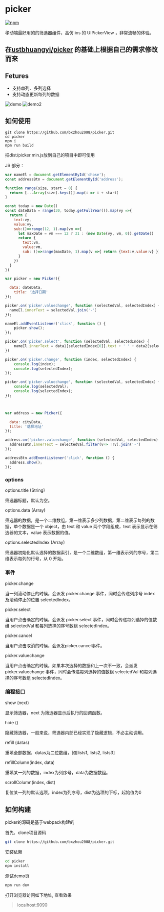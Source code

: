 # picker
[![npm](https://img.shields.io/npm/v/better-picker.svg?style=flat-square)](https://www.npmjs.com/package/better-picker)

移动端最好用的的筛选器组件，高仿 ios 的 UIPickerView ，非常流畅的体验。
## 在[ustbhuangyi/picker](https://github.com/ustbhuangyi/picker) 的基础上根据自己的需求修改而来
## Fetures
- 支持单列、多列选择
- 支持动态更新每列的数据

![demo](https://raw.githubusercontent.com/bxzhou2008/picker/master/demo.png)
![demo2](https://raw.githubusercontent.com/bxzhou2008/picker/master/demo2.png)

## 如何使用
```shell script
git clone https://github.com/bxzhou2008/picker.git
cd picker
npm i
npm run build
```
把dist/picker.min.js放到自己的项目中即可使用

JS 部分：

```javascript
var nameEl = document.getElementById('chose');
const addressBtn = document.getElementById('address');

function range(size, start = 0) {
  return [...Array(size).keys()].map(i => i + start)
}

const today = new Date()
const dateData = range(30, today.getFullYear()).map(vy =>{
  return {
    text:vy,
    value:vy,
    sub:()=>range(12, 1).map(vm =>{
      let maxDate = vm === 12 ? 31 : (new Date(vy, vm, 0)).getDate()
      return {
        text:vm,
        value:vm,
        sub: ()=>range(maxDate, 1).map(v =>{ return {text:v,value:v} })
      }
    })
  }
})

var picker = new Picker({

  data: dateData,
    title: '选择日期'
});

picker.on('picker.valuechange', function (selectedVal, selectedIndex) {
  nameEl.innerText = selectedVal.join('-')
});

nameEl.addEventListener('click', function () {
    picker.show();
});

picker.on('picker.select', function (selectedVal, selectedIndex) {
    nameEl.innerText = data1[selectedIndex[0]].text + ' ' + data2[selectedIndex[1]].text + ' ' + data3[selectedIndex[2]].text;
})

picker.on('picker.change', function (index, selectedIndex) {
    console.log(index);
    console.log(selectedIndex);
});

picker.on('picker.valuechange', function (selectedVal, selectedIndex) {
    console.log(selectedVal);
    console.log(selectedIndex);
});



var address = new Picker({

  data: cityData,
  title: '选择地址'
});

address.on('picker.valuechange', function (selectedVal, selectedIndex) {
  addressBtn.innerText = selectedVal.filter(v=> !!v).join('-')
});

addressBtn.addEventListener('click', function () {
  address.show();
});
```

### options
options.title  (String)

筛选器标题，默认为空。

options.data  (Array)

筛选器的数据，是一个二维数组，第一维表示多少列数据，第二维表示每列的数据，单个数据是一个 object，由 text 和 value 两个字段组成，text 表示显示在筛选器的文本，value 表示数据的值。

options.selectedIndex (Array)

筛选器初始化默认选择的数据索引，是一个二维数组，第一维表示列的序号，第二维表示每列的行号，从 0 开始。

### 事件
picker.change

当一列滚动停止的时候，会派发 picker.change 事件，同时会传递列序号 index 及滚动停止的位置 selectedIndex。

picker.select

当用户点击确定的时候，会派发 picker.select 事件，同时会传递每列选择的值数组 selectedVal 和每列选择的序号数组 selectedIndex。

picker.cancel

当用户点击取消的时候，会派发picker.cancel事件。

picker.valuechange

当用户点击确定的时候，如果本次选择的数据和上一次不一致，会派发 picker.valuechange 事件，同时会传递每列选择的值数组 selectedVal 和每列选择的序号数组 selectedIndex。

### 编程接口
show (next)

显示筛选器，next 为筛选器显示后执行的回调函数。

hide ()

隐藏筛选器，一般来说，筛选器内部已经实现了隐藏逻辑，不必主动调用。

refill (datas)

重填全部数据，datas为二位数组，如[lists1, lists2, lists3]

refillColumn(index, data)

重填某一列的数据，index为列序号，data为数据数组。

scrollColumn(index, dist)

复位某一列的默认选项，index为列序号，dist为选项的下标，起始值为0

## 如何构建
picker的源码是基于webpack构建的

首先，clone项目源码
```bash
git clone https://github.com/bxzhou2008/picker.git
```

安装依赖
```bash
cd picker
npm install
```
测试demo页

```bash
npm run dev
```
打开浏览器访问如下地址, 查看效果

> localhost:9090

